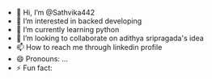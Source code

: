 - 👋 Hi, I’m @Sathvika442
- 👀 I’m interested in backed developing 
- 🌱 I’m currently learning python
- 💞️ I’m looking to collaborate on adithya sripragada's idea
- 📫 How to reach me through linkedin profile
- 😄 Pronouns: ...
- ⚡ Fun fact: 

<!---
Sathvika442/Sathvika442 is a ✨ special ✨ repository because its `README.md` (this file) appears on your GitHub profile.
You can click the Preview link to take a look at your changes.
--->
